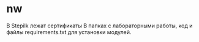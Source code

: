# nw
В Stepilk лежат сертификаты
В папках c лабораторными работы, код и файлы requirements.txt для установки модулей.
